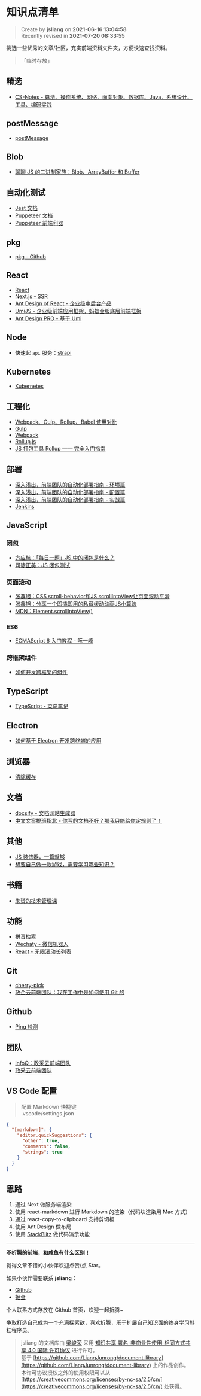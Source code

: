 知识点清单
===

> Create by **jsliang** on **2021-06-16 13:04:58**  
> Recently revised in **2021-07-20 08:33:55**

挑选一些优秀的文章/社区，充实前端资料文件夹，方便快速查找资料。

> 「临时存放」

## 精选

* [CS-Notes - 算法、操作系统、网络、面向对象、数据库、Java、系统设计、工具、编码实践](https://github.com/CyC2018/CS-Notes)

## postMessage

* [postMessage](https://developer.mozilla.org/zh-CN/docs/Web/API/Window/postMessage)

## Blob

* [聊聊 JS 的二进制家族：Blob、ArrayBuffer 和 Buffer](https://www.cnblogs.com/penghuwan/p/12053775.html)

## 自动化测试

* [Jest 文档](https://jestjs.io/zh-Hans/)
* [Puppeteer 文档](https://zhaoqize.github.io/puppeteer-api-zh_CN/)
* [Puppeteer 前端利器](https://www.cnblogs.com/mingme/p/14013325.html)

## pkg

* [pkg - Github](https://github.com/vercel/pkg)

## React

* [React](https://zh-hans.reactjs.org/docs/getting-started.html)
* [Next.js - SSR](https://nextjs-cn.com/learn/basics/create-nextjs-app)
* [Ant Design of React - 企业级中后台产品](https://ant.design/index-cn)
* [UmiJS - 企业级前端应用框架，蚂蚁金服底层前端框架](https://umijs.org/zh-CN/docs)
* [Ant Design PRO - 基于 Umi](https://beta-pro.ant.design/index-cn)

## Node

* 快速起 `api` 服务：[strapi](https://github.com/strapi/strapi) 

## Kubernetes

* [Kubernetes](https://www.redhat.com/zh/topics/containers/what-is-kubernetes)

## 工程化

* [Webpack、Gulp、Rollup、Babel 使用对比](https://segmentfault.com/a/1190000037638760)
* [Gulp](https://www.gulpjs.com.cn/)
* [Webpack](https://www.webpackjs.com/)
* [Rollup.js](https://www.rollupjs.com/)
* [JS 打包工具 Rollup —— 完全入门指南](https://segmentfault.com/a/1190000010628352)

## 部署

* [深入浅出，前端团队的自动化部署指南 - 环境篇](https://juejin.cn/post/6844904128431292424)
* [深入浅出，前端团队的自动化部署指南 - 配置篇](https://juejin.cn/post/6860749323181768717)
* [深入浅出，前端团队的自动化部署指南 - 实战篇](https://juejin.cn/post/6874034933505998855)
* [Jenkins](https://www.jenkins.io/zh/)

## JavaScript

### 闭包

* [方应杭：「每日一题」JS 中的闭包是什么？](https://zhuanlan.zhihu.com/p/22486908)
* [司徒正美：JS 闭包测试](https://www.cnblogs.com/rubylouvre/p/3345294.html)

### 页面滚动

* [张鑫旭：CSS scroll-behavior和JS scrollIntoView让页面滚动平滑](https://www.zhangxinxu.com/wordpress/2018/10/scroll-behavior-scrollintoview-%e5%b9%b3%e6%bb%91%e6%bb%9a%e5%8a%a8/)
* [张鑫旭：分享一个即插即用的私藏缓动动画JS小算法](https://www.zhangxinxu.com/wordpress/2017/01/share-a-animation-algorithm-js/)
* [MDN：Element.scrollIntoView()](https://developer.mozilla.org/zh-CN/docs/Web/API/Element/scrollIntoView)

### ES6

* [ECMAScript 6 入门教程 - 阮一峰](https://es6.ruanyifeng.com/)

### 跨框架组件

* [如何开发跨框架的组件](https://mp.weixin.qq.com/s/BehjH5xVXFWohQXFl3u-kQ)

## TypeScript

* [TypeScript - 菜鸟笔记](https://www.runoob.com/typescript/ts-tutorial.html)

## Electron

* [如何基于 Electron 开发跨终端的应用](https://mp.weixin.qq.com/s/qucl_k9pFCga1krHlNTSyQ)

## 浏览器

* [清除缓存](chrome://net-internals/#sockets)

## 文档

* [docsify - 文档网站生成器](https://docsify.js.org/#/zh-cn/)
* [中文文案排班指北 - 你写的文档不好？那我只能给你定规则了！](https://github.com/sparanoid/chinese-copywriting-guidelines/blob/master/README.zh-CN.md)

## 其他

* [JS 装饰器，一篇就够](https://juejin.cn/post/6844903649659846669)
* [想要自己做一款游戏，需要学习哪些知识？](https://www.zhihu.com/question/21031559)

## 书籍

* [朱赟的技术管理课](https://time.geekbang.org/column/article/780)

## 功能

* [拼音检索](https://github.com/xmflswood/pinyin-match/tree/master/src)
* [Wechaty - 微信机器人](https://wechaty.js.org/v/zh/)
* [React - 无限滚动长列表](https://segmentfault.com/a/1190000017233625)

## Git

* [cherry-pick](http://www.ruanyifeng.com/blog/2020/04/git-cherry-pick.html)
* [政企云前端团队：我在工作中是如何使用 Git 的](https://www.zoo.team/article/how-to-use-git)

## Github

* [Ping 检测](http://ping.chinaz.com/github.com)

## 团队

* [InfoQ：政采云前端团队](https://www.infoq.cn/profile/1C6FA7AC6ECF98/publish)
* [政采云前端团队](https://www.zoo.team/)

## VS Code 配置

> 配置 Markdown 快捷键  
> .vscode/settings.json

```json
{
  "[markdown]": {
    "editor.quickSuggestions": {
      "other": true,
      "comments": false,
      "strings": true
    }
  }
}
```

## 思路

1. 通过 Next 做服务端渲染
2. 使用 react-markdown 进行 Markdown 的渲染（代码块渲染用 Mac 方式）
3. 通过 react-copy-to-clipboard 支持剪切板
4. 使用 Ant Design 做布局
5. 使用 [StackBlitz](https://stackblitz.com/) 做代码演示功能

---

**不折腾的前端，和咸鱼有什么区别！**

觉得文章不错的小伙伴欢迎点赞/点 Star。

如果小伙伴需要联系 **jsliang**：

* [Github](https://github.com/LiangJunrong/document-library)
* [掘金](https://juejin.im/user/3403743728515246)

个人联系方式存放在 Github 首页，欢迎一起折腾~

争取打造自己成为一个充满探索欲，喜欢折腾，乐于扩展自己知识面的终身学习斜杠程序员。

> jsliang 的文档库由 [梁峻荣](https://github.com/LiangJunrong) 采用 [知识共享 署名-非商业性使用-相同方式共享 4.0 国际 许可协议](http://creativecommons.org/licenses/by-nc-sa/4.0/) 进行许可。<br/>基于 [https://github.com/LiangJunrong/document-library](https://github.com/LiangJunrong/document-library) 上的作品创作。<br/>本许可协议授权之外的使用权限可以从 [https://creativecommons.org/licenses/by-nc-sa/2.5/cn/](https://creativecommons.org/licenses/by-nc-sa/2.5/cn/) 处获得。
